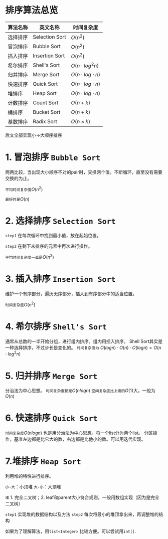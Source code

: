 #  排序算法总览
|算法名称 | 英文名称| 时间复杂度 |
|---|---| --- |
|选择排序|Selection Sort|$O(n^2)$|
|冒泡排序|Bubble Sort|$O(n^2)$|
|插入排序|Insertion Sort|$O(n^2)$|
|希尔排序|Shell's Sort|$O(n \cdot log ^2 n)$|
|归并排序|Merge Sort|$O(n \cdot log \cdot n)$|
|快速排序|Quick Sort|$O(n \cdot log \cdot n)$|
|堆排序  |Heap Sort|$O(n \cdot log \cdot n)$|
|计数排序|Count Sort|$O(n+k)$|
|桶排序  |Bucket Sort|$O(n+k)$|
|基数排序|Radix Sort|$O(n\times k)$|

后文全部实现小->大顺序排序

# 1. 冒泡排序 `Bubble Sort`
两两比较，当出现大小顺序不对的pair时，交换两个值。不断循环，直至没有需要交换的为止。

`平均时间复杂度`$O(n^2)$

`最好时是`$O(n)$

# 2. 选择排序 `Selection Sort`
`step1` 在每次循环中找到最小值，放在起始位置。

`step2` 在剩下未排序的元素中再次进行操作。

`平均时间复杂度一直是`$O(n^2)$

# 3. 插入排序 `Insertion Sort`
维护一个有序部分，遍历无序部分，插入到有序部分中的适当位置。

`时间复杂度`$O(n^2)$

# 4. 希尔排序 `Shell's Sort`
通常从总数的一半开始分组，进行组内排序。组内用插入排序。
Shell Sort其实是一种选择排序，不过步长是变化的。
`时间复杂度为` $O(logn)\cdot O(n) \cdot O(logn) = O(n\cdot log^2 n)$

# 5. 归并排序 `Merge Sort`
分治法为中心思想。
`时间复杂度都是`$O(nlogn)$
`空间复杂度比上面的`$O(1)$大，一般为$O(n)$

# 6. 快速排序 `Quick Sort`
`时间复杂度`$O(nlogn)$ 也是用分治法为中心思想。将一个list分为两个list。
分区操作，基准左边都是比它大的数，右边都是比他小的数。可以用迭代实现。

# 7.堆排序 `Heap Sort`
利用堆的特性进行排序。

`小-大`：小顶堆
`大-小`：大顶堆

`堆` 1. 完全二叉树；2. leaf和parent大小符合规则。一般用数组实现（因为是完全二叉树）

`step1` 实现堆的数据结构以及方法
`step2` 每次将最小的堆顶拿出来，再调整堆的结构

如果为了理解算法，用`list<Integer>` 比较方便。可以尝试用`int[]`. 










